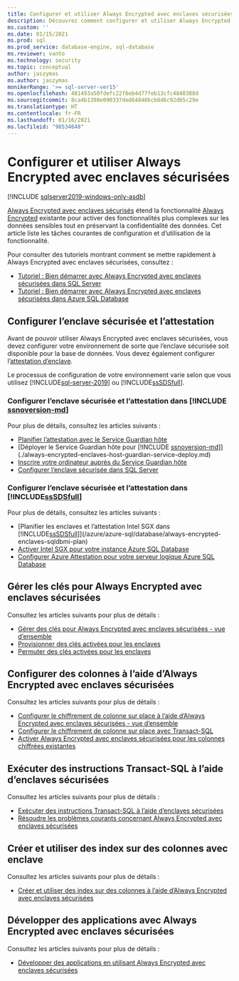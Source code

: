 ```yaml
---
title: Configurer et utiliser Always Encrypted avec enclaves sécurisées | Microsoft Docs
description: Découvrez comment configurer et utiliser Always Encrypted avec enclaves sécurisées dans SQL Server et Azure SQL Database, afin d’utiliser des fonctionnalités plus riches pour les données sensibles.
ms.custom: ''
ms.date: 01/15/2021
ms.prod: sql
ms.prod_service: database-engine, sql-database
ms.reviewer: vanto
ms.technology: security
ms.topic: conceptual
author: jaszymas
ms.author: jaszymas
monikerRange: '>= sql-server-ver15'
ms.openlocfilehash: 481493a50fdefc22f6eb4d77feb13cfc4848388d
ms.sourcegitcommit: 8ca4b1398e090337ded64840bcb8d6c92d65c29e
ms.translationtype: HT
ms.contentlocale: fr-FR
ms.lasthandoff: 01/16/2021
ms.locfileid: "98534648"
---
```

# <a name="configure-and-use-always-encrypted-with-secure-enclaves"></a>Configurer et utiliser Always Encrypted avec enclaves sécurisées 

[!INCLUDE [sqlserver2019-windows-only-asdb](../../../includes/applies-to-version/sqlserver2019-windows-only-asdb.md)]

[Always Encrypted avec enclaves sécurisés](always-encrypted-enclaves.md) étend la fonctionnalité [Always Encrypted](always-encrypted-database-engine.md) existante pour activer des fonctionnalités plus complexes sur les données sensibles tout en préservant la confidentialité des données. Cet article liste les tâches courantes de configuration et d’utilisation de la fonctionnalité.

Pour consulter des tutoriels montrant comment se mettre rapidement à Always Encrypted avec enclaves sécurisées, consultez :

- [Tutoriel : Bien démarrer avec Always Encrypted avec enclaves sécurisées dans SQL Server](../tutorial-getting-started-with-always-encrypted-enclaves.md)
- [Tutoriel : Bien démarrer avec Always Encrypted avec enclaves sécurisées dans Azure SQL Database](/azure/azure-sql/database/always-encrypted-enclaves-getting-started)

## <a name="set-up-the-secure-enclave-and-attestation"></a>Configurer l’enclave sécurisée et l’attestation

Avant de pouvoir utiliser Always Encrypted avec enclaves sécurisées, vous devez configurer votre environnement de sorte que l’enclave sécurisée soit disponible pour la base de données. Vous devez également configurer l’[attestation d’enclave](always-encrypted-enclaves.md#secure-enclave-attestation). 

Le processus de configuration de votre environnement varie selon que vous utilisez [!INCLUDE[sql-server-2019](../../../includes/sssqlv15-md.md)] ou [!INCLUDE[ssSDSfull](../../../includes/sssdsfull-md.md)].

### <a name="set-up-the-secure-enclave-and-attestation-in-ssnoversion-md"></a>Configurer l’enclave sécurisée et l’attestation dans [!INCLUDE [ssnoversion-md](../../../includes/ssnoversion-md.md)]

Pour plus de détails, consultez les articles suivants :
- [Planifier l’attestation avec le Service Guardian hôte](./always-encrypted-enclaves-host-guardian-service-plan.md)
- [Déployer le Service Guardian hôte pour [!INCLUDE [ssnoversion-md](../../../includes/ssnoversion-md.md)]](./always-encrypted-enclaves-host-guardian-service-deploy.md)
- [Inscrire votre ordinateur auprès du Service Guardian hôte](./always-encrypted-enclaves-host-guardian-service-register.md)
- [Configurer l’enclave sécurisée dans SQL Server](always-encrypted-enclaves-configure-enclave-type.md)

### <a name="set-up-the-secure-enclave-and-attestation-in-sssdsfull"></a>Configurer l’enclave sécurisée et l’attestation dans [!INCLUDE[ssSDSfull](../../../includes/sssdsfull-md.md)]

Pour plus de détails, consultez les articles suivants :
- [Planifier les enclaves et l’attestation Intel SGX dans [!INCLUDE[ssSDSfull](../../../includes/sssdsfull-md.md)]](/azure/azure-sql/database/always-encrypted-enclaves-sqldbmi-plan)
- [Activer Intel SGX pour votre instance Azure SQL Database](/azure/azure-sql/database/always-encrypted-enclaves-sqldbmi-enable-sgx)
- [Configurer Azure Attestation pour votre serveur logique Azure SQL Database](/azure/azure-sql/database/always-encrypted-enclaves-sqldbmi-configure-attestation)

## <a name="manage-keys-for-always-encrypted-with-secure-enclaves"></a>Gérer les clés pour Always Encrypted avec enclaves sécurisées
Consultez les articles suivants pour plus de détails :
- [Gérer des clés pour Always Encrypted avec enclaves sécurisées - vue d’ensemble](always-encrypted-enclaves-manage-keys.md)
- [Provisionner des clés activées pour les enclaves](always-encrypted-enclaves-provision-keys.md)
- [Permuter des clés activées pour les enclaves](always-encrypted-enclaves-rotate-keys.md)

## <a name="configure-columns-with-always-encrypted-with-secure-enclaves"></a>Configurer des colonnes à l’aide d’Always Encrypted avec enclaves sécurisées
Consultez les articles suivants pour plus de détails :
- [Configurer le chiffrement de colonne sur place à l’aide d’Always Encrypted avec enclaves sécurisées - vue d’ensemble](always-encrypted-enclaves-configure-encryption.md)
- [Configurer le chiffrement de colonne sur place avec Transact-SQL](always-encrypted-enclaves-configure-encryption-tsql.md)
- [Activer Always Encrypted avec enclaves sécurisées pour les colonnes chiffrées existantes](always-encrypted-enclaves-enable-for-encrypted-columns.md)

## <a name="run-transact-sql-statements-using-secure-enclaves"></a>Exécuter des instructions Transact-SQL à l’aide d’enclaves sécurisées
Consultez les articles suivants pour plus de détails :
- [Exécuter des instructions Transact-SQL à l’aide d’enclaves sécurisées](always-encrypted-enclaves-query-columns.md)
- [Résoudre les problèmes courants concernant Always Encrypted avec enclaves sécurisées](always-encrypted-enclaves-troubleshooting.md)

## <a name="create-and-use-indexes-on-enclave-enabled-columns"></a>Créer et utiliser des index sur des colonnes avec enclave
Consultez les articles suivants pour plus de détails :
- [Créer et utiliser des index sur des colonnes à l’aide d’Always Encrypted avec enclaves sécurisées](always-encrypted-enclaves-create-use-indexes.md)
  
## <a name="develop-applications-using-always-encrypted-with-secure-enclaves"></a>Développer des applications avec Always Encrypted avec enclaves sécurisées
Consultez les articles suivants pour plus de détails :
- [Développer des applications en utilisant Always Encrypted avec enclaves sécurisées](always-encrypted-enclaves-client-development.md)
